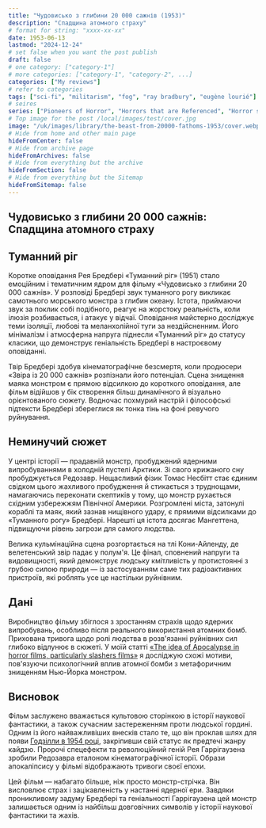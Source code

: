 ```yaml
---
title: "Чудовисько з глибини 20 000 сажнів (1953)"
description: "Спадщина атомного страху"
# format for string: "xxxx-xx-xx"
date: 1953-06-13
lastmod: "2024-12-24"
# set false when you want the post publish
draft: false
# one category: ["category-1"]
# more categories: ["category-1", "category-2", ...]
categories: ["My reviews"]
# refer to categories
tags: ["sci-fi", "militarism", "fog", "ray bradbury", "eugène lourié"]
# seires
series: ["Pioneers of Horror", "Horrors that are Referenced", "Horror stories about lighthouses"]
# Top image for the post /local/images/test/cover.jpg
image: "/uk/images/library/the-beast-from-20000-fathoms-1953/cover.webp"
# Hide from home and other main page
hideFromCenter: false
# Hide from archive page
hideFromArchives: false
# Hide from everything but the archive
hideFromSection: false
# Hide from everything but the Sitemap
hideFromSitemap: false
---
```

## Чудовисько з глибини 20 000 сажнів: Спадщина атомного страху

## Туманний ріг

Коротке оповідання Рея Бредбері «Туманний ріг» (1951) стало емоційним і тематичним ядром для фільму «Чудовисько з глибини 20 000 сажнів». У розповіді Бредбері звук туманного рогу викликає самотнього морського монстра з глибин океану. Істота, приймаючи звук за поклик собі подібного, реагує на жорстоку реальність, коли ілюзія розбивається, і атакує у відчаї. Оповідання майстерно досліджує теми ізоляції, любові та меланхолійної туги за нездійсненним. Його мінімалізм і атмосферна напруга піднесли «Туманний ріг» до статусу класики, що демонструє геніальність Бредбері в настроєвому оповіданні.

Твір Бредбері здобув кінематографічне безсмертя, коли продюсери «Звіра із 20 000 сажнів» розпізнали його потенціал. Сцена знищення маяка монстром є прямою відсилкою до короткого оповідання, але фільм відійшов у бік створення більш динамічного й візуально орієнтованого сюжету. Водночас похмурий настрій і філософські підтексти Бредбері збереглися як тонка тінь на фоні ревучого руйнування.

## Неминучий сюжет

У центрі історії — прадавній монстр, пробуджений ядерними випробуваннями в холодній пустелі Арктики. Зі свого крижаного сну пробуджується Редозавр. Нещасливий фізик Томас Несбітт стає єдиним свідком цього жахливого пробудження й стикається з труднощами, намагаючись переконати скептиків у тому, що монстр рухається східним узбережжям Північної Америки. Розгромлені міста, затонулі кораблі та маяк, який зазнав нищівного удару, є прямими відсилками до «Туманного рогу» Бредбері. Нарешті ця істота досягає Мангеттена, підвищуючи рівень загрози для самого людства.

Велика кульмінаційна сцена розгортається на тлі Кони-Айленду, де велетенський звір падає у полум'я. Це фінал, сповнений напруги та видовищності, який демонструє людську кмітливість у протистоянні з грубою силою природи — із застосуванням саме тих радіоактивних пристроїв, які роблять усе це настільки руйнівним.

## Дані

Виробництво фільму збіглося з зростанням страхів щодо ядерних випробувань, особливо після реального використання атомних бомб. Прихована тривога щодо ролі людства в розв'язанні руйнівних сил глибоко відлунює в сюжеті. У моїй статті <a href="/uk/articles/the-idea-of-apocalypse-in-horror-films-particularly-slashers-films/" target="_blank">«The idea of Apocalypse in horror films, particularly slashers films»</a> я досліджую схожі мотиви, пов'язуючи психологічний вплив атомної бомби з метафоричним знищенням Нью-Йорка монстром.

## Висновок

Фільм заслужено вважається культовою сторінкою в історії наукової фантастики, а також сучасним застереженням проти людської гордині. Одним із його найважливіших внесків стало те, що він проклав шлях для появи <a href="/uk/library/godzilla-1954/" target="_blank">Годзілли в 1954 році</a>, закріпивши свій статус як предтечі жанру кайдзю. Пророчі спецефекти та революційний геній Рея Гаррігаузена зробили Редозавра еталоном кінематографічної історії. Образи апокаліпсису у фільмі відображають тривоги своєї епохи.

Цей фільм — набагато більше, ніж просто монстр-стрічка. Він висловлює страх і зацікавленість у настанні ядерної ери. Завдяки проникливому задуму Бредбері та геніальності Гаррігаузена цей монстр залишається одним із найбільш довговічних символів у історії наукової фантастики та жахів.